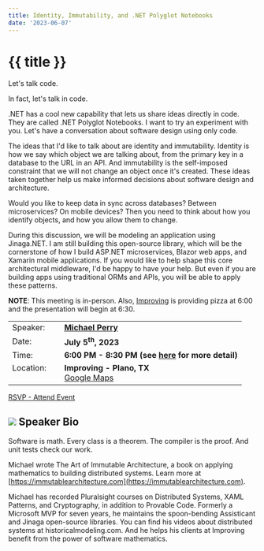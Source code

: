 ```yaml
---
title: Identity, Immutability, and .NET Polyglot Notebooks
date: '2023-06-07'
---
```

# {{ title }}

Let's talk code.

In fact, let's talk in code.

.NET has a cool new capability that lets us share ideas directly in code. They are called .NET Polyglot Notebooks. I want to try an experiment with you. Let's have a conversation about software design using only code.

The ideas that I'd like to talk about are identity and immutability. Identity is how we say which object we are talking about, from the primary key in a database to the URL in an API. And immutability is the self-imposed constraint that we will not change an object once it's created. These ideas taken together help us make informed decisions about software design and architecture.

Would you like to keep data in sync across databases? Between microservices? On mobile devices? Then you need to think about how you identify objects, and how you allow them to change.

During this discussion, we will be modeling an application using Jinaga.NET. I am still building this open-source library, which will be the cornerstone of how I build ASP.NET microservices, Blazor web apps, and Xamarin mobile applications. If you would like to help shape this core architectural middleware, I'd be happy to have your help. But even if you are building apps using traditional ORMs and APIs, you will be able to apply these patterns.

**NOTE**: This meeting is in-person. Also, [Improving](https://improving.com/) is providing pizza at 6:00 and the presentation will begin at 6:30. 

<table>
<tbody>
<tr><td>Speaker:</td><td>&nbsp;</td><td><b><a title="Michael Perry" target="_blank" href="https://twitter.com/michaellperry">Michael Perry</a></b></td></tr>
<tr><td>Date:</td><td>&nbsp;</td><td><b>July 5<sup>th</sup>, 2023</b></td></tr>
<tr><td valign="top">Time:</td><td>&nbsp;</td><td><b>6:00 PM - 8:30 PM (see <a title="Location" href="/contact/">here</a> for more detail)</b></td></tr>
<tr><td valign="top">Location:</td><td>&nbsp;</td><td><b>Improving - Plano, TX</b><br><a title="Google" target="_blank" href="https://g.page/improving-dallas?share">Google Maps</a></td></tr>
</tbody>
</table>

[RSVP - Attend Event](https://www.eventbrite.com/e/identity-immutability-and-net-polyglot-notebooks-tickets-668271497037)


## ![](/assets/img/icons/speakerbioicon.png) Speaker Bio

Software is math. Every class is a theorem. The compiler is the proof. And unit tests check our work.

Michael wrote The Art of Immutable Architecture, a book on applying mathematics to building distributed systems. Learn more at [https://immutablearchitecture.com](https://immutablearchitecture.com).

Michael has recorded Pluralsight courses on Distributed Systems, XAML Patterns, and Cryptography, in addition to Provable Code. Formerly a Microsoft MVP for seven years, he maintains the spoon-bending Assisticant and Jinaga open-source libraries. You can find his videos about distributed systems at historicalmodeling.com. And he helps his clients at Improving benefit from the power of software mathematics.
